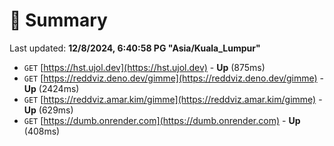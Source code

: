 # 📖 Summary
Last updated: **12/8/2024, 6:40:58 PG "Asia/Kuala_Lumpur"**

- `GET` [https://hst.ujol.dev](https://hst.ujol.dev) - **Up** (875ms)
- `GET` [https://reddviz.deno.dev/gimme](https://reddviz.deno.dev/gimme) - **Up** (2424ms)
- `GET` [https://reddviz.amar.kim/gimme](https://reddviz.amar.kim/gimme) - **Up** (629ms)
- `GET` [https://dumb.onrender.com](https://dumb.onrender.com) - **Up** (408ms)
